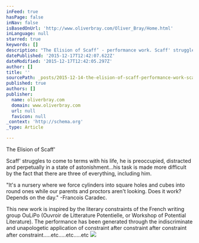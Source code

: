 ```yaml
---
inFeed: true
hasPage: false
inNav: false
isBasedOnUrl: 'http://www.oliverbray.com/Oliver_Bray/Home.html'
inLanguage: null
starred: true
keywords: []
description: "The Elision of Scaff’ - performance work. Scaff' struggles to come to terms with his life, he is preoccupied, distracted and perpetually in a state of astonishm"
datePublished: '2015-12-17T12:42:07.622Z'
dateModified: '2015-12-17T12:42:05.297Z'
author: []
title: ''
sourcePath: _posts/2015-12-14-the-elision-of-scaff-performance-work-scaff-struggles-t.md
published: true
authors: []
publisher:
  name: oliverbray.com
  domain: www.oliverbray.com
  url: null
  favicon: null
_context: 'http://schema.org'
_type: Article

---
```

The Elision of Scaff'

Scaff' struggles to come to terms with his life, he is preoccupied, distracted and perpetually in a state of astonishment...his task is made more difficult by the fact that there are three of everything, including him. 

"It's a nursery where we force cylinders into square holes and cubes into round ones while our parents and proctors aren't looking. Does it work? Depends on the day." -Francois Caradec.

This new work is inspired by the literary constraints of the French writing group OuLiPo (Ouvroir de Litterature Potentielle, or Workshop of Potential Literature). The performance has been generated through the indiscriminate and unapologetic application of constraint after constraint after constraint after constraint.....etc.....etc.....etc
![](https://the-grid-user-content.s3-us-west-2.amazonaws.com/7a066b4a-ff6b-45e0-938f-36dc3f6fd484.jpg)